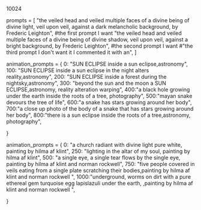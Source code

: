
10024

prompts = [
    "the veiled head and veiled multiple faces of a divine being of divine light, veil upon veil, against a dark melancholic background, by Frederic Leighton", #the first prompt I want
    "the veiled head and veiled multiple faces of a divine being of divine shadow, veil upon veil, against a bright background, by Frederic Leighton", #the second prompt I want
    #"the third prompt I don't want it I commented it with an",
]

animation_prompts = {
    0: "SUN ECLIPSE inside a sun eclipse,astronomy",
    100: "SUN ECLIPSE inside a sun eclipse in the night alters reality,astronomy",
    200: "SUN ECLIPSE inside a forest during the nightsky,astronomy",
    300: "beyond the sun and the moon a SUN ECLIPSE,astronomy, reality alteration warping",
    400:"a black hole growing under the earth inside the roots of a tree, photography",
    500:"mayan snake devours the tree of life",
    600:"a snake has stars growing around her body",
    700:"a close up photo of the body of a snake that has stars growing around her body",
    800:"there is a sun eclipse inside the roots of a tree,astronomy, photography",

}

animation_prompts = {
    0: "a church radiant with divine light pure white, painting by hilma af klint",
    250: "lighting in the altar of my soul, painting by hilma af klint",
    500: "a single eye, a single tear flows by the single eye, painting by hilma af klint and norman rockwell",
    750: "five people covered in veils eating from a single plate scratching their bodies,painting by hilma af klint and norman rockwell ",
    1000:"underground, worms on dirt with a pure ethereal gem turquoise egg lapislazuli under the earth, ,painting by hilma af klint and norman rockwell ",
   
}

